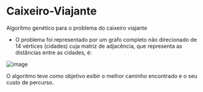 # Caixeiro-Viajante
Algoritmo genético para o problema do caixeiro viajante
- O problema foi representado por um grafo completo não direcionado de 14 vértices (cidades) cuja matriz de adjacência, que representa as distâncias entre as cidades, é:

![image](https://user-images.githubusercontent.com/108839228/185999315-449b609e-eef5-493c-ab3b-9eed6895d706.png)

O algoritmo teve como objetivo exibir o melhor caminho encontrado e o seu custo de percurso.
